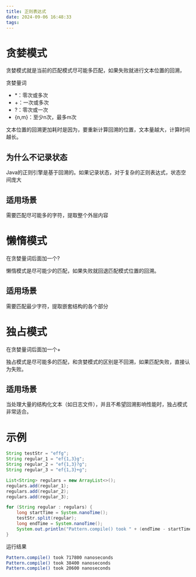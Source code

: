 ```yaml
---
title: 正则表达式
date: 2024-09-06 16:48:33
tags:
---
```


# 贪婪模式

贪婪模式就是当前的匹配模式尽可能多匹配，如果失败就进行文本位置的回溯，

贪婪量词

- *：零次或多次
- +：一次或多次
- ?：零次或一次
- {n,m}：至少n次，最多m次

文本位置的回溯更加耗时是因为，要重新计算回溯的位置，文本量越大，计算时间越长。

## 为什么不记录状态

Java的正则引擎是基于回溯的。如果记录状态，对于复杂的正则表达式，状态空间庞大

## 适用场景

需要匹配尽可能多的字符，提取整个外层内容

# 懒惰模式

在贪婪量词后面加一个?

懒惰模式是尽可能少的匹配，如果失败就回退匹配模式位置的回溯。

## 适用场景

需要匹配最少字符，提取嵌套结构的各个部分

# 独占模式

在贪婪量词后面加一个+

独占模式是尽可能多的匹配，和贪婪模式的区别是不回溯，如果匹配失败，直接认为失败。

## 适用场景

当处理大量的结构化文本（如日志文件），并且不希望回溯影响性能时，独占模式非常适合。

# 示例

```java
String testStr = "effg";
String regular_1 = "ef{1,3}g";
String regular_2 = "ef{1,3}?g";
String regular_3 = "ef{1,3}+g";

List<String> regulars = new ArrayList<>();
regulars.add(regular_1);
regulars.add(regular_2);
regulars.add(regular_3);

for (String regular : regulars) {
    long startTime = System.nanoTime();
    testStr.split(regular);
    long endTime = System.nanoTime();
    System.out.println("Pattern.compile() took " + (endTime - startTime) + " nanoseconds");
}
```

运行结果

```sh
Pattern.compile() took 717800 nanoseconds
Pattern.compile() took 38400 nanoseconds
Pattern.compile() took 20600 nanoseconds
```

